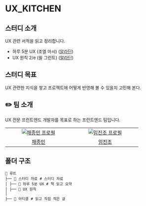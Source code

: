 # UX_KITCHEN

## 스터디 소개

UX 관련 서적을 읽고 정리합니다.

- 하루 5분 UX (조엘 마시) ([알라딘](https://www.aladin.co.kr/shop/wproduct.aspx?ItemId=299437819))
- UX 원칙 2/e (윌 그런트) ([알라딘](https://www.aladin.co.kr/shop/wproduct.aspx?ItemId=325850483))

## 스터디 목표

UX 관련한 지식을 쌓고 프로젝트에 어떻게 반영해 볼 수 있을지 고민해 본다.

## ✏️ 팀 소개

UX 전문 프런트엔드 개발자를 목표로 하는 프런트엔드 팀입니다.

<table>
  <tr>
  <td align="center" width="200px">
      <a href="https://github.com/JayChae" target="_blank">
        <img src="https://avatars.githubusercontent.com/JayChae" alt="채종민 프로필" />
      </a>
    </td>
    <td align="center" width="200px">
      <a href="https://github.com/Sparrowlim" target="_blank">
        <img src="https://avatars.githubusercontent.com/Sparrowlim" alt="임진조 프로필" />
      </a>
    </td>
  </tr>

  <tr>
    <td align="center">
      <a href="https://github.com/JayChae" target="_blank">
        채종민
      </a>
    </td>
    <td align="center">
      <a href="https://github.com/Sparrowlim" target="_blank">
        임진조
      </a>
    </td>
  </tr>
</table>

## 폴더 구조

```
📂 루트
├── 📂 스터디 자료 # 스터디 자료
│ ├── 📂 하루 5분 UX # 책 읽고 요약
│ ├── 📂 UX 원칙
│
├── 📂 아티클 # 읽고 직접 적은 글
```
